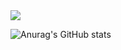 <a href="버튼을 눌렀을 때 이동할 링크" target="_blank">
<img src="https://img.shields.io/badge/뱃지레이블-배경색?style=뱃지모양&logo=로고&logoColor=로고색상"/> </a>

![Anurag's GitHub stats](https://github-readme-stats.vercel.app/api?username=ddQvQbb&show_icons=true&theme=radical)
